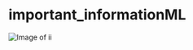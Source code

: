 # important_informationML
![Image of ii](http://educationprofessional.info/wp-content/uploads/2020/04/important-update.jpg)
